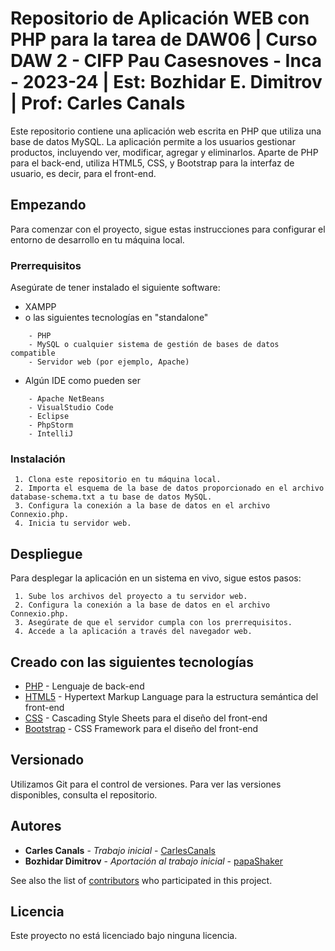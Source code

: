 # Repositorio de Aplicación WEB con PHP para la tarea de DAW06 | Curso DAW 2 - CIFP Pau Casesnoves - Inca - 2023-24 | Est: Bozhidar E. Dimitrov | Prof: Carles Canals

Este repositorio contiene una aplicación web escrita en PHP que utiliza una base de datos MySQL. La aplicación permite a los usuarios gestionar productos, incluyendo ver, modificar, agregar y eliminarlos. Aparte de PHP para el back-end, utiliza HTML5, CSS, y Bootstrap para la interfaz de usuario, es decir, para el front-end.

## Empezando

Para comenzar con el proyecto, sigue estas instrucciones para configurar el entorno de desarrollo en tu máquina local.

### Prerrequisitos

Asegúrate de tener instalado el siguiente software:

 - XAMPP
 - o las siguientes tecnologías en "standalone"
```
    - PHP
    - MySQL o cualquier sistema de gestión de bases de datos compatible
    - Servidor web (por ejemplo, Apache)
```
 - Algún IDE como pueden ser
```
    - Apache NetBeans
    - VisualStudio Code
    - Eclipse
    - PhpStorm
    - IntelliJ
```

### Instalación

```
 1. Clona este repositorio en tu máquina local.
 2. Importa el esquema de la base de datos proporcionado en el archivo database-schema.txt a tu base de datos MySQL.
 3. Configura la conexión a la base de datos en el archivo Connexio.php.
 4. Inicia tu servidor web.
```

## Despliegue

Para desplegar la aplicación en un sistema en vivo, sigue estos pasos:
```
 1. Sube los archivos del proyecto a tu servidor web.
 2. Configura la conexión a la base de datos en el archivo Connexio.php.
 3. Asegúrate de que el servidor cumpla con los prerrequisitos.
 4. Accede a la aplicación a través del navegador web.
```

## Creado con las siguientes tecnologías

* [PHP](https://www.php.net/manual/es/intro-whatis.php) - Lenguaje de back-end
* [HTML5](https://dev.w3.org/html5/spec-LC/) - Hypertext Markup Language para la estructura semántica del front-end
* [CSS](https://www.w3.org/Style/CSS/Overview.en.html) - Cascading Style Sheets para el diseño del front-end
* [Bootstrap](https://getbootstrap.com/) - CSS Framework para el diseño del front-end

## Versionado

Utilizamos Git para el control de versiones. Para ver las versiones disponibles, consulta el repositorio. 

## Autores

* **Carles Canals** - *Trabajo inicial* - [CarlesCanals](https://github.com/CarlesCanals/Desplegament-web)
* **Bozhidar Dimitrov** - *Aportación al trabajo inicial* - [papaShaker](https://github.com/papaShaker/Desplegament-web)

See also the list of [contributors](https://github.com/your/project/contributors) who participated in this project.

## Licencia

Este proyecto no está licenciado bajo ninguna licencia.
